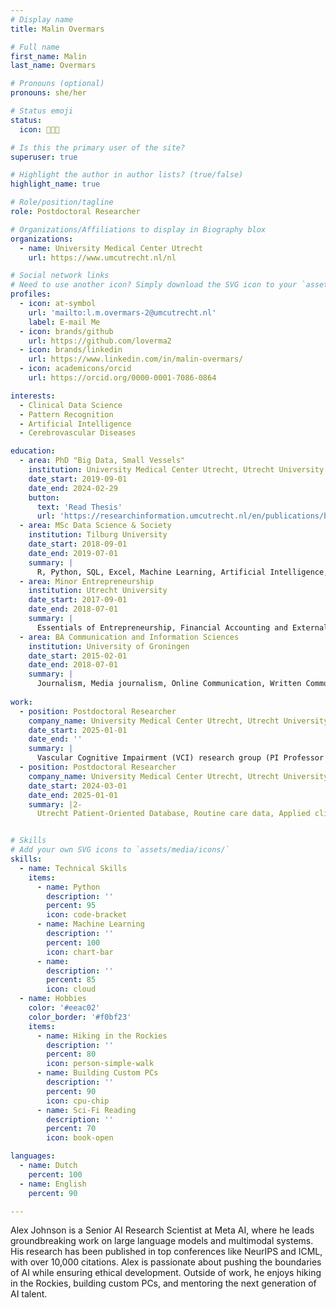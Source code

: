 ```yaml
---
# Display name
title: Malin Overmars

# Full name
first_name: Malin
last_name: Overmars

# Pronouns (optional)
pronouns: she/her

# Status emoji
status:
  icon: 👩🏼‍💻

# Is this the primary user of the site?
superuser: true

# Highlight the author in author lists? (true/false)
highlight_name: true

# Role/position/tagline
role: Postdoctoral Researcher

# Organizations/Affiliations to display in Biography blox
organizations:
  - name: University Medical Center Utrecht
    url: https://www.umcutrecht.nl/nl

# Social network links
# Need to use another icon? Simply download the SVG icon to your `assets/media/icons/` folder.
profiles:
  - icon: at-symbol
    url: 'mailto:l.m.overmars-2@umcutrecht.nl'
    label: E-mail Me
  - icon: brands/github
    url: https://github.com/loverma2
  - icon: brands/linkedin
    url: https://www.linkedin.com/in/malin-overmars/
  - icon: academicons/orcid
    url: https://orcid.org/0000-0001-7086-0864

interests:
  - Clinical Data Science
  - Pattern Recognition
  - Artificial Intelligence
  - Cerebrovascular Diseases

education:
  - area: PhD "Big Data, Small Vessels"
    institution: University Medical Center Utrecht, Utrecht University
    date_start: 2019-09-01
    date_end: 2024-02-29
    button:
      text: 'Read Thesis'
      url: 'https://researchinformation.umcutrecht.nl/en/publications/big-data-small-vessels'
  - area: MSc Data Science & Society
    institution: Tilburg University
    date_start: 2018-09-01
    date_end: 2019-07-01
    summary: |
      R, Python, SQL, Excel, Machine Learning, Artificial Intelligence, Business Intelligence, Data Management, Business Analytics, Data Mining, Natural Language Processing
  - area: Minor Entrepreneurship
    institution: Utrecht University
    date_start: 2017-09-01
    date_end: 2018-07-01
    summary: |
      Essentials of Entrepreneurship, Financial Accounting and External Accountability, Corporate Entrepreneurship and Innovation, Venture Marketing
  - area: BA Communication and Information Sciences
    institution: University of Groningen
    date_start: 2015-02-01
    date_end: 2018-07-01
    summary: |
      Journalism, Media journalism, Online Communication, Written Communication, Internal and External Communication, Strategic Communication, Linguistics
      
work:
  - position: Postdoctoral Researcher
    company_name: University Medical Center Utrecht, Utrecht University
    date_start: 2025-01-01
    date_end: ''
    summary: |
      Vascular Cognitive Impairment (VCI) research group (PI Professor Geert Jan Biessels), Focus: precision diagnostics and subtyping by pattern recognition in VCI
  - position: Postdoctoral Researcher
    company_name: University Medical Center Utrecht, Utrecht University
    date_start: 2024-03-01
    date_end: 2025-01-01
    summary: |2-
      Utrecht Patient-Oriented Database, Routine care data, Applied clinical data science, Pattern recognition, Cardiovascular Diseases


# Skills
# Add your own SVG icons to `assets/media/icons/`
skills:
  - name: Technical Skills
    items:
      - name: Python
        description: ''
        percent: 95
        icon: code-bracket
      - name: Machine Learning
        description: ''
        percent: 100
        icon: chart-bar
      - name: 
        description: ''
        percent: 85
        icon: cloud
  - name: Hobbies
    color: '#eeac02'
    color_border: '#f0bf23'
    items:
      - name: Hiking in the Rockies
        description: ''
        percent: 80
        icon: person-simple-walk
      - name: Building Custom PCs
        description: ''
        percent: 90
        icon: cpu-chip
      - name: Sci-Fi Reading
        description: ''
        percent: 70
        icon: book-open

languages:
  - name: Dutch
    percent: 100
  - name: English
    percent: 90

---
```


Alex Johnson is a Senior AI Research Scientist at Meta AI, where he leads groundbreaking work on large language models and multimodal systems. His research has been published in top conferences like NeurIPS and ICML, with over 10,000 citations. Alex is passionate about pushing the boundaries of AI while ensuring ethical development. Outside of work, he enjoys hiking in the Rockies, building custom PCs, and mentoring the next generation of AI talent.
